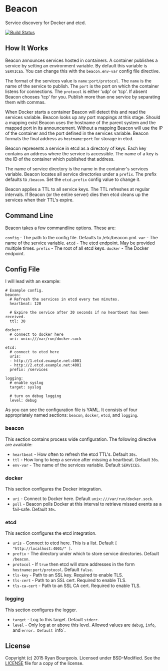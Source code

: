 Beacon
======
Service discovery for Docker and etcd.

[![Build Status](https://travis-ci.org/BlueDragonX/beacon.svg?branch=master)](https://travis-ci.org/BlueDragonX/beacon)

How It Works
------------
Beacon announces services hosted in containers. A container publishes a service by setting an environment variable. By default this variable is `SERVICES`. You can change this with the `beacon.env-var` config file directive.

The format of the services value is `name:port/protocol`. The `name` is the name of the service to publish. The `port` is the port on which the container listens for connections. The `protocol` is either 'udp' or 'tcp'. If absent Beacon chooses 'tcp' for you. Publish more than one service by separating them with commas.

When Docker starts a container Beacon will detect this and read the services variable. Beacon looks up any port mappings at this stage. Should a mapping exist Beacon uses the hostname of the parent system and the mapped port in its announcement. Without a mapping Beacon will use the IP of the container and the port defined in the services variable. Beacon formats the final address as `hostname:port` for storage in etcd.

Beacon represents a service in etcd as a directory of keys. Each key contains an address where the service is accessible. The name of a key is the ID of the container which published that address.

The name of service directory is the name in the container's services variable. Beacon locates all service directories under a `prefix`. The prefix defaults to `/beacon`. Set the `etcd.prefix` config value to change it.

Beacon applies a TTL to all service keys. The TTL refreshes at regular intervals. If Beacon (or the entire server) dies then etcd cleans up the services when their TTL's expire.

Command Line 
------------
Beacon takes a few commandline options. These are:

`config` - The path to the config file. Defaults to /etc/beacon.yml.
`var` - The name of the service variable.
`etcd` - The etcd endpoint. May be provided multiple times.
`prefix` - The root of all etcd keys.
`docker` - The Docker endpoint.

Config File
-----------
I will lead with an example:

	# Example config.
	beacon:
	  # Refresh the services in etcd every two minutes.
	  heartbeat: 120

	  # Expire the service after 30 seconds if no heartbeat has been received.
	  ttl: 30

	docker:
	  # connect to docker here
	  uri: unix:///var/run/docker.sock

	etcd:
	  # connect to etcd here
	  uris:
	  - http://1.etcd.example.net:4001
	  - http://2.etcd.example.net:4001
	  prefix: /services

	logging:
	  # enable syslog
	  target: syslog

	  # turn on debug logging
	  level: debug

As you can see the configuration file is YAML. It consists of four appropriately named sections: `beacon`, `docker`, `etcd`, and `logging`.

### beacon
This section contains process wide configuration. The following directive are available:

* `heartbeat` - How often to refresh the etcd TTL's. Default `30s`.
* `ttl` - How long to keep a service after missing a heartbeat. Default `30s`.
* `env-var` - The name of the services variable. Default `SERVICES`.

### docker
This section configures the Docker integration.

* `uri` - Connect to Docker here. Default `unix:///var/run/docker.sock`.
* `poll` - Beacon polls Docker at this interval to retrieve missed events as a fail-safe. Default `30s`.

### etcd
This section configures the etcd integration.

* `uris` - Connect to etcd here. This is a list. Default `[ "http://localhost:4001/" ]`.
* `prefix` - The directory under which to store service directories. Default `/beacon`.
* `protocol` - If `true` then etcd will store addresses in the form `hostname:port/protocol`. Default `false`.
* `tls-key` - Path to an SSL key. Required to enable TLS.
* `tls-cert` - Path to an SSL cert. Required to enable TLS.
* `tls-ca-cert` - Path to an SSL CA cert. Required to enable TLS.

### logging
This section configures the logger.

* `target` - Log to this target. Default `stderr`.
* `level` - Only log at or above this level. Allowed values are `debug`, `info`, and `error. Default `info`.

License
-------
Copyright (c) 2015 Ryan Bourgeois. Licensed under BSD-Modified. See the [LICENSE][1] file for a copy of the license.

[1]: https://raw.githubusercontent.com/BlueDragonX/beacon/master/LICENSE "Beacon License"

